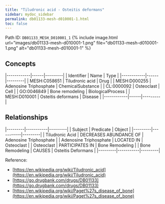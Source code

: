 ```yaml
---
title: "Tiludronic acid - Osteitis deformans"
sidebar: mydoc_sidebar
permalink: db01133-mesh-d010001-1.html
toc: false 
---
```



Path ID: `DB01133_MESH_D010001_1`
{% include image.html url="images/db01133-mesh-d010001-1.png" file="db01133-mesh-d010001-1.png" alt="db01133-mesh-d010001-1" %}

## Concepts

|------------|------|---------|
| Identifier | Name | Type    |
|------------|------|---------|
| MESH:C058651 | Tiludronic acid | Drug |
| MESH:D000255 | Adenosine Triphosphate | ChemicalSubstance |
| CL:0000092 | Osteoclast | Cell |
| GO:0046849 | Bone remodeling | BiologicalProcess |
| MESH:D010001 | Osteitis deformans | Disease |
|------------|------|---------|

## Relationships

|---------|-----------|---------|
| Subject | Predicate | Object  |
|---------|-----------|---------|
| Tiludronic Acid | DECREASES ABUNDANCE OF | Adenosine Triphosphate |
| Adenosine Triphosphate | LOCATED IN | Osteoclast |
| Osteoclast | PARTICIPATES IN | Bone Remodeling |
| Bone Remodeling | CAUSES | Osteitis Deformans |
|---------|-----------|---------|

Reference: 
  - [https://en.wikipedia.org/wiki/Tiludronic_acid](https://en.wikipedia.org/wiki/Tiludronic_acid)
  - [https://go.drugbank.com/drugs/DB01133](https://go.drugbank.com/drugs/DB01133)
  - [https://en.wikipedia.org/wiki/Paget%27s_disease_of_bone](https://en.wikipedia.org/wiki/Paget%27s_disease_of_bone)
